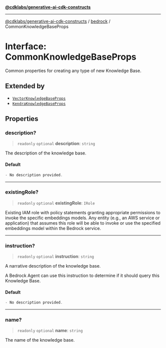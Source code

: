 [**@cdklabs/generative-ai-cdk-constructs**](../../../../README.md)

***

[@cdklabs/generative-ai-cdk-constructs](../../../../README.md) / [bedrock](../README.md) / CommonKnowledgeBaseProps

# Interface: CommonKnowledgeBaseProps

Common properties for creating any type of new Knowledge Base.

## Extended by

- [`VectorKnowledgeBaseProps`](VectorKnowledgeBaseProps.md)
- [`KendraKnowledgeBaseProps`](KendraKnowledgeBaseProps.md)

## Properties

### description?

> `readonly` `optional` **description**: `string`

The description of the knowledge base.

#### Default

```ts
- No description provided.
```

***

### existingRole?

> `readonly` `optional` **existingRole**: `IRole`

Existing IAM role with policy statements granting appropriate permissions
to invoke the specific embeddings models.
Any entity (e.g., an AWS service or application) that assumes
this role will be able to invoke or use the
specified embeddings model within the Bedrock service.

***

### instruction?

> `readonly` `optional` **instruction**: `string`

A narrative description of the knowledge base.

A Bedrock Agent can use this instruction to determine if it should
query this Knowledge Base.

#### Default

```ts
- No description provided.
```

***

### name?

> `readonly` `optional` **name**: `string`

The name of the knowledge base.
